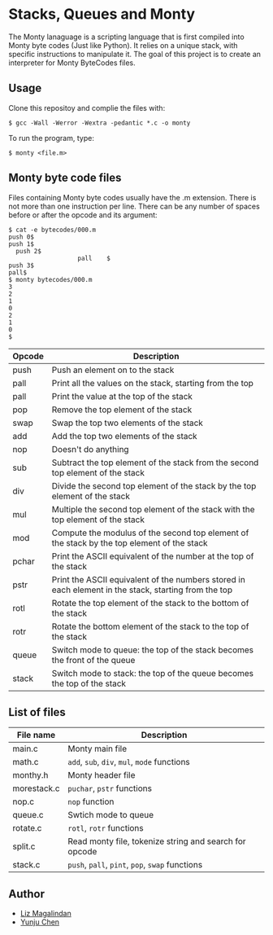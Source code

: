 # Stacks, Queues and Monty
  
The Monty lanaguage is a scripting language that is first compiled into Monty byte codes (Just like Python). It relies on a unique stack, with specific instructions to manipulate it. The goal of this project is to create an interpreter for Monty ByteCodes files.
  
## Usage  
Clone this repositoy and complie the files with:
```
$ gcc -Wall -Werror -Wextra -pedantic *.c -o monty
```  
To run the program, type: 
```
$ monty <file.m>
```
## Monty byte code files    
Files containing Monty byte codes usually have the .m extension. There is not more than one instruction per line. There can be any number of spaces before or after the opcode and its argument:  
```
$ cat -e bytecodes/000.m
push 0$
push 1$
  push 2$
                   pall    $
push 3$
pall$
$ monty bytecodes/000.m
3
2
1
0
2
1
0
$
```
|Opcode|Description|
|------|-----------|
|push|Push an element on to the stack|
|pall|Print all the values on the stack, starting from the top|
|pall|Print the value at the top of the stack|
|pop|Remove the top element of the stack|
|swap|Swap the top two elements of the stack|
|add|Add the top two elements of the stack|
|nop|Doesn't do anything|
|sub|Subtract the top element of the stack from the second top element of the stack|
|div|Divide the second top element of the stack by the top element of the stack|
|mul|Multiple the second top element of the stack with the top element of the stack| 
|mod|Compute the modulus of the second top element of the stack by the top element of the stack|
|pchar|Print the ASCII equivalent of the number at the top of the stack|
|pstr|Print the ASCII equivalent of the numbers stored in each element in the stack, starting from the top|
|rotl|Rotate the top element of the stack to the bottom of the stack|
|rotr|Rotate the bottom element of the stack to the top of the stack|
|queue|Switch mode to queue: the top of the stack becomes the front of the queue|
|stack|Switch mode to stack: the top of the queue becomes the top of the stack|
## List of files
|File name| Description|
|---------|------------|
|main.c|Monty main file|
|math.c|```add```, ```sub```, ```div```, ```mul```, ```mode``` functions|
|monthy.h|Monty header file|
|morestack.c|```puchar```, ```pstr``` functions|
|nop.c|```nop``` function|
|queue.c|Swtich mode to queue|
|rotate.c|```rotl```, ```rotr``` functions|
|split.c|Read monty file, tokenize string and search for opcode|
|stack.c|```push```, ```pall```, ```pint```, ```pop```, ```swap``` functions|
## Author
* [Liz Magalindan](https://github.com/magezil)
* [Yunju Chen](https://github.com/yunjuc)
